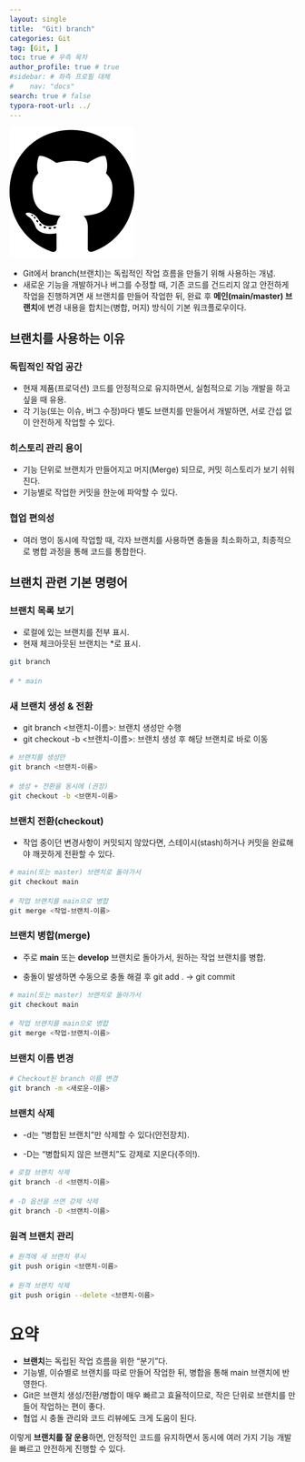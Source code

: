 ```yaml
---
layout: single
title:  "Git) branch"
categories: Git
tag: [Git, ]
toc: true # 우측 목차
author_profile: true # true
#sidebar: # 좌측 프로필 대체
#    nav: "docs"
search: true # false
typora-root-url: ../
---
```


![img](/images/2025-01-23-back029/img.png)

- Git에서 branch(브랜치)는 독립적인 작업 흐름을 만들기 위해 사용하는 개념.
- 새로운 기능을 개발하거나 버그를 수정할 때, 기존 코드를 건드리지 않고 안전하게 작업을 진행하겨면 새 브랜치를 만들어 작업한 뒤, 완료 후 **메인(main/master) 브랜치**에 변경 내용을 합치는(병합, 머지) 방식이 기본 워크플로우이다.



## 브랜치를 사용하는 이유

### 독립적인 작업 공간

- 현재 제품(프로덕션) 코드를 안정적으로 유지하면서, 실험적으로 기능 개발을 하고 싶을 때 유용.
- 각 기능(또는 이슈, 버그 수정)마다 별도 브랜치를 만들어서 개발하면, 서로 간섭 없이 안전하게 작업할 수 있다.

### 히스토리 관리 용이

- 기능 단위로 브랜치가 만들어지고 머지(Merge) 되므로, 커밋 히스토리가 보기 쉬워진다.
- 기능별로 작업한 커밋을 한눈에 파악할 수 있다.

### 협업 편의성

- 여러 명이 동시에 작업할 때, 각자 브랜치를 사용하면 충돌을 최소화하고,
  최종적으로 병합 과정을 통해 코드를 통합한다.

## 브랜치 관련 기본 명령어

### 브랜치 목록 보기

- 로컬에 있는 브랜치를 전부 표시.
- 현재 체크아웃된 브랜치는 *로 표시.

``` bash
git branch

# * main
```

### 새 브랜치 생성 & 전환

- git branch <브랜치-이름>: 브랜치 생성만 수행
- git checkout -b <브랜치-이름>: 브랜치 생성 후 해당 브랜치로 바로 이동

``` bash
# 브랜치를 생성만
git branch <브랜치-이름>

# 생성 + 전환을 동시에 (권장)
git checkout -b <브랜치-이름>
```

### 브랜치 전환(checkout)

- 작업 중이던 변경사항이 커밋되지 않았다면,
  스테이시(stash)하거나 커밋을 완료해야 깨끗하게 전환할 수 있다.

``` bash
# main(또는 master) 브랜치로 돌아가서
git checkout main

# 작업 브랜치를 main으로 병합
git merge <작업-브랜치-이름>
```

### 브랜치 병합(merge)

- 주로 **main** 또는 **develop** 브랜치로 돌아가서, 원하는 작업 브랜치를 병합.

- 충돌이 발생하면 수동으로 충돌 해결 후 git add . → git commit

``` bash
# main(또는 master) 브랜치로 돌아가서
git checkout main

# 작업 브랜치를 main으로 병합
git merge <작업-브랜치-이름>
```

### **브랜치 이름 변경**

```bash
# Checkout된 branch 이름 변경
git branch -m <새로운-이름>
```

### 브랜치 삭제

- -d는 “병합된 브랜치”만 삭제할 수 있다(안전장치).

- -D는 “병합되지 않은 브랜치”도 강제로 지운다(주의!).

```bash
# 로컬 브랜치 삭제
git branch -d <브랜치-이름>

# -D 옵션을 쓰면 강제 삭제
git branch -D <브랜치-이름>
```

### **원격 브랜치 관리**

```bash
# 원격에 새 브랜치 푸시
git push origin <브랜치-이름>

# 원격 브랜치 삭제
git push origin --delete <브랜치-이름>
```

# 요약

- **브랜치**는 독립된 작업 흐름을 위한 “분기”다.
- 기능별, 이슈별로 브랜치를 따로 만들어 작업한 뒤, 병합을 통해 main 브랜치에 반영한다.
- Git은 브랜치 생성/전환/병합이 매우 빠르고 효율적이므로, 작은 단위로 브랜치를 만들어 작업하는 편이 좋다.
- 협업 시 충돌 관리와 코드 리뷰에도 크게 도움이 된다.

이렇게 **브랜치를 잘 운용**하면, 안정적인 코드를 유지하면서
동시에 여러 가지 기능 개발을 빠르고 안전하게 진행할 수 있다.